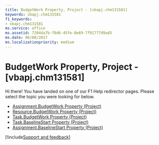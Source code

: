 ```yaml
---
title: BudgetWork Property, Project - [vbapj.chm131581]
keywords: vbapj.chm131581
f1_keywords:
- vbapj.chm131581
ms.service: office
ms.assetid: 7204da7b-f8d6-45fe-8e69-7f91777d9ad5
ms.date: 06/08/2017
ms.localizationpriority: medium
---
```



# BudgetWork Property, Project - [vbapj.chm131581]

Hi there! You have landed on one of our F1 Help redirector pages. Please select the topic you were looking for below.

- [Assignment.BudgetWork Property (Project)](https://msdn.microsoft.com/library/21c73cbb-4bca-1eea-4900-6e575cd298a7%28Office.15%29.aspx)
- [Resource.BudgetWork Property (Project)](https://msdn.microsoft.com/library/fc46fced-dd05-5c56-bdeb-7d50c3070500%28Office.15%29.aspx)
- [Task.BudgetWork Property (Project)](https://msdn.microsoft.com/library/de3735ad-c804-3ae5-e4c5-10d2a167b0fb%28Office.15%29.aspx)
- [Task.BaselineStart Property (Project)](https://msdn.microsoft.com/library/08304889-56e9-edfd-480a-f0119343c2d6%28Office.15%29.aspx)
- [Assignment.BaselineStart Property (Project)](https://msdn.microsoft.com/library/95586824-b281-cefd-c360-f8a951c86088%28Office.15%29.aspx)

[!include[Support and feedback](~/includes/feedback-boilerplate.md)]